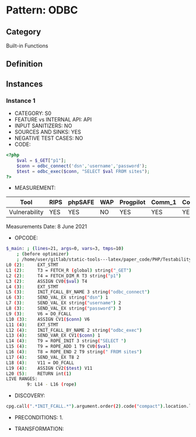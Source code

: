 # Pattern: ODBC

## Category

Built-in Functions

## Definition

## Instances

### Instance 1

- CATEGORY: S0
- FEATURE vs INTERNAL API: API
- INPUT SANITIZERS:  NO
- SOURCES AND SINKS: YES
- NEGATIVE TEST CASES: NO
- CODE:

```php
<?php
    $val = $_GET["p1"];
    $conn = odbc_connect('dsn','username','password');
    $test = odbc_exec($conn, "SELECT $val FROM sites");
?>
```

- MEASUREMENT:

| Tool          | RIPS | phpSAFE | WAP  | Progpilot | Comm_1 | Comm_2 | Correct |
| ------------- | ---- | ------- | ---- | --------- | ------- | --------- | ------- |
| Vulnerability | YES  | YES     | NO   | YES       | YES     | YES       | YES     |
Measurements Date: 8 June 2021

- OPCODE:

```bash
$_main: ; (lines=21, args=0, vars=3, tmps=10)
    ; (before optimizer)
    ; /home/user/gitlab/static-tools---latex/paper_code/PHP/Testability_Patterns/103_odbc/103_odbc.php:1-5
L0 (2):     EXT_STMT
L1 (2):     T3 = FETCH_R (global) string("_GET")
L2 (2):     T4 = FETCH_DIM_R T3 string("p1")
L3 (2):     ASSIGN CV0($val) T4
L4 (3):     EXT_STMT
L5 (3):     INIT_FCALL_BY_NAME 3 string("odbc_connect")
L6 (3):     SEND_VAL_EX string("dsn") 1
L7 (3):     SEND_VAL_EX string("username") 2
L8 (3):     SEND_VAL_EX string("password") 3
L9 (3):     V6 = DO_FCALL
L10 (3):    ASSIGN CV1($conn) V6
L11 (4):    EXT_STMT
L12 (4):    INIT_FCALL_BY_NAME 2 string("odbc_exec")
L13 (4):    SEND_VAR_EX CV1($conn) 1
L14 (4):    T9 = ROPE_INIT 3 string("SELECT ")
L15 (4):    T9 = ROPE_ADD 1 T9 CV0($val)
L16 (4):    T8 = ROPE_END 2 T9 string(" FROM sites")
L17 (4):    SEND_VAL_EX T8 2
L18 (4):    V11 = DO_FCALL
L19 (4):    ASSIGN CV2($test) V11
L20 (5):    RETURN int(1)
LIVE RANGES:
        9: L14 - L16 (rope)
```

- DISCOVERY:

```bash
cpg.call(".*INIT_FCALL.*").argument.order(2).code("compact").location.l
```

- PRECONDITIONS:
   1.

- TRANSFORMATION: 

```

```

